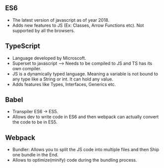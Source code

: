 ## ES6
* The latest version of javascript as of year 2018.
* Adds new features to JS (Ex: Classes, Arrow Functions etc). Not supported by all the browsers.

## TypeScript
* Language developed by Microscoft.
* Superset to javascript --> Needs to be compiled to JS and TS has its own compiler.
* JS is a dynamically typed language. Meaning a variable is not bound to any type like a String or int. It can hold any value.
* Adds features like Types, Interfaces, Generics etc.

## Babel
* Transpiler ES6 -> ES5. 
* Allows dev to write code in ES6 and then webpack can actually convert the code to be in ES5.

## Webpack
* Bundler: Allows you to split the JS code into multiple files and then Ship one bundle in the End.
* Allows to optimize(minify) code during the bundling process.
